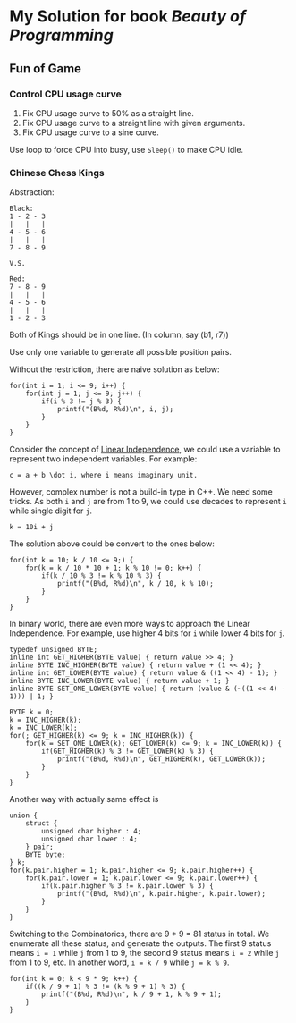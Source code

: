 # My Solution for book *Beauty of Programming*

## Fun of Game

### Control CPU usage curve

1. Fix CPU usage curve to 50% as a straight line.
2. Fix CPU usage curve to a straight line with given arguments.
3. Fix CPU usage curve to a sine curve.

Use loop to force CPU into busy, use `Sleep()` to make CPU idle.

### Chinese Chess Kings

Abstraction:

	Black:
	1 - 2 - 3
	|   |   |
	4 - 5 - 6
	|   |   |
	7 - 8 - 9

	V.S.

	Red:
	7 - 8 - 9
	|   |   |
	4 - 5 - 6
	|   |   |
	1 - 2 - 3

Both of Kings should be in one line. (In column, say (b1, r7))

Use only one variable to generate all possible position pairs.

Without the restriction, there are naive solution as below:

	for(int i = 1; i <= 9; i++) {
		for(int j = 1; j <= 9; j++) {
			if(i % 3 != j % 3) {
				printf("(B%d, R%d)\n", i, j);
			}
		}
	}

Consider the concept of [Linear Independence](http://en.wikipedia.org/wiki/Linear_independence), we could use a variable to represent two independent variables. For example:

	c = a + b \dot i, where i means imaginary unit.

However, complex number is not a build-in type in C++. We need some tricks. As both `i` and `j` are from 1 to 9, we could use decades to represent `i` while single digit for `j`.

	k = 10i + j

The solution above could be convert to the ones below:

	for(int k = 10; k / 10 <= 9;) {
		for(k = k / 10 * 10 + 1; k % 10 != 0; k++) {
			if(k / 10 % 3 != k % 10 % 3) {
				printf("(B%d, R%d)\n", k / 10, k % 10);
			}
		}
	}

In binary world, there are even more ways to approach the Linear Independence. For example, use higher 4 bits for `i` while lower 4 bits for `j`.

	typedef unsigned BYTE;
	inline int GET_HIGHER(BYTE value) { return value >> 4; }
	inline BYTE INC_HIGHER(BYTE value) { return value + (1 << 4); }
	inline int GET_LOWER(BYTE value) { return value & ((1 << 4) - 1); }
	inline BYTE INC_LOWER(BYTE value) { return value + 1; }
	inline BYTE SET_ONE_LOWER(BYTE value) { return (value & (~((1 << 4) - 1))) | 1; }
	
	BYTE k = 0;
	k = INC_HIGHER(k);
	k = INC_LOWER(k);
	for(; GET_HIGHER(k) <= 9; k = INC_HIGHER(k)) {
		for(k = SET_ONE_LOWER(k); GET_LOWER(k) <= 9; k = INC_LOWER(k)) {
			if(GET_HIGHER(k) % 3 != GET_LOWER(k) % 3) {
				printf("(B%d, R%d)\n", GET_HIGHER(k), GET_LOWER(k));
			}
		}
	}

Another way with actually same effect is

    union {
        struct {
            unsigned char higher : 4;
            unsigned char lower : 4;
        } pair;
        BYTE byte;
    } k;
    for(k.pair.higher = 1; k.pair.higher <= 9; k.pair.higher++) {
        for(k.pair.lower = 1; k.pair.lower <= 9; k.pair.lower++) {
            if(k.pair.higher % 3 != k.pair.lower % 3) {
                printf("(B%d, R%d)\n", k.pair.higher, k.pair.lower);
            }
        }
    }

Switching to the Combinatorics, there are 9 * 9 = 81 status in total. We enumerate all these status, and generate the outputs. The first 9 status means `i = 1` while `j` from 1 to 9, the second 9 status means `i = 2` while `j` from 1 to 9, etc. In another word, `i = k / 9` while `j = k % 9`.

	for(int k = 0; k < 9 * 9; k++) {
		if((k / 9 + 1) % 3 != (k % 9 + 1) % 3) {
			printf("(B%d, R%d)\n", k / 9 + 1, k % 9 + 1);
		}
	}

